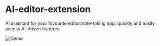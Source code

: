 # AI-editor-extension
AI assistant for your favourite editor/note-taking app: quickly and easily access AI-driven features

![Demo](https://res.cloudinary.com/dqyp2cew9/image/upload/v1677957178/video_demo_re.gif)
